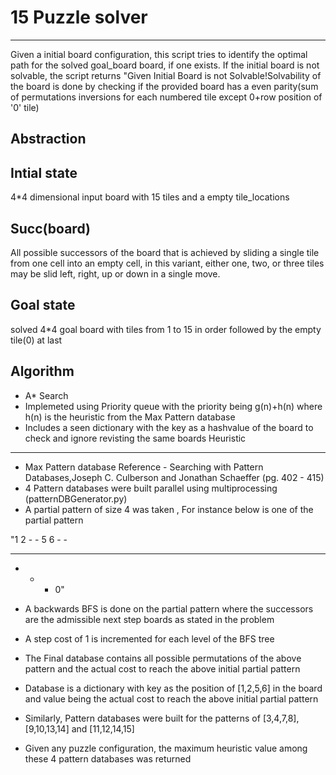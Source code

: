 # 15 Puzzle solver
------------------
Given a initial board configuration, this script tries to identify the optimal path for the solved goal_board
board, if one exists. If the initial board is not solvable, the script returns "Given Initial Board is not Solvable!Solvability of the board is done by checking if the provided board has a even parity(sum of permutations inversions for each numbered tile except 0+row position of '0' tile)

Abstraction
-----------

Intial state
------------
4*4 dimensional input board with 15 tiles and a empty tile_locations

Succ(board)
-----------
All possible successors of the board that is achieved by sliding a
   single tile from one cell into an empty cell, in this variant, either one, two, or three tiles may be slid
   left, right, up or down in a single move. 

Goal state
----------
solved 4*4 goal board with tiles from 1 to 15 in order followed by the empty tile(0) at last

Algorithm
----------
   - A* Search
   - Implemeted using Priority queue with the priority being g(n)+h(n) where h(n) is the heuristic from the Max Pattern database
   - Includes a seen dictionary with the key as a hashvalue of the board to check and ignore revisting the same boards
Heuristic
---------
   - Max Pattern database
   Reference - Searching with Pattern Databases,Joseph C. Culberson and Jonathan Schaeffer (pg. 402 - 415)
   - 4 Pattern databases were built parallel using multiprocessing (patternDBGenerator.py)
   - A partial pattern of size 4 was taken , For instance below is one of the partial pattern

   "1 2 - - 
   5 6 - - 
   - - - -
   - - - 0"
   
   - A backwards BFS is done on the partial pattern where the successors are the admissible next step boards as stated in the problem
   - A step cost of 1 is incremented for each level of the BFS tree
   - The Final database contains all possible permutations of the above pattern and the actual cost to reach the above initial partial pattern
   - Database is a dictionary with key as the position of [1,2,5,6] in the board and value being the actual cost to reach the above initial partial pattern
   - Similarly, Pattern databases were built for the patterns of [3,4,7,8], [9,10,13,14] and [11,12,14,15]
   - Given any puzzle configuration, the maximum heuristic value among these 4 pattern databases was returned